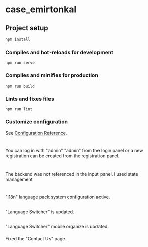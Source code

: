 # case_emirtonkal

## Project setup

```
npm install
```

### Compiles and hot-reloads for development

```
npm run serve
```

### Compiles and minifies for production

```
npm run build
```

### Lints and fixes files

```
npm run lint
```

### Customize configuration

See [Configuration Reference](https://cli.vuejs.org/config/).

#
You can log in with "admin" "admin" from the login panel or a new registration can be created from the registration panel.

#

The backend was not referenced in the input panel. I used state management

#

"i18n" language pack system configuration active.

##

"Language Switcher" is updated.

##

"Language Switcher" mobile organize is updated.

###

Fixed the "Contact Us" page.
